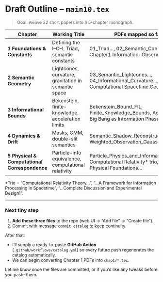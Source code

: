 # Draft Outline – `main10.tex`

> Goal: weave 32 short papers into a 5-chapter monograph.

| Chapter | Working Title | PDFs mapped so far |
|---------|---------------|--------------------|
| **1 Foundations & Constants** | Defining the I–O–L Triad, semantic constants | 01_Triad…, 02_Semantic_Constants…, Chapter1 Information-Observation |
| **2 Semantic Geometry** | Lightcones, curvature, gravitation in semantic space | 03_Semantic_Lightcones…, 04_Informational_Curvature…, Computational Spacetime Geometry |
| **3 Informational Bounds** | Bekenstein, finite-knowledge, acceleration limits | Bekenstein_Bound_FIL, Finite_Knowledge_Bounds, Accelleration, Big Bang as Information Phase Transition |
| **4 Dynamics & Drift** | Masks, GMM, double-slit semantics | Semantic_Shadow_Reconstruction_Draft3, Weighted_Observation_Gaussian_Mixtures |
| **5 Physical & Computational Correspondence** | Particle-info equivalence, computational relativity | Particle_Physics_and_Information, Computational Relativity* trio, Chapter 3 Physical Foundations… |

*Trio = “Computational Relativity Theory…”, “…A Framework for Information Processing in Spacetime”, “…Complete Discussion and Experimental Design1”.

---

### Next tiny step

1. **Add these three files** to the repo (web UI → “Add file” → “Create file”).  
2. Commit with message `commit catalog` to keep continuity.

After that:
* I’ll supply a ready-to-paste **GitHub Action** (`.github/workflows/catalog.yml`) so every future push regenerates the catalog automatically.
* We can begin converting Chapter 1 PDFs into `chap1/*.tex`.

Let me know once the files are committed, or if you’d like any tweaks before you paste them.

